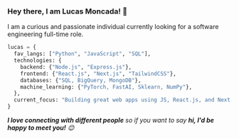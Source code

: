 ### Hey there, I am Lucas Moncada! 👋

I am a curious and passionate individual currently looking for a software engineering full-time role.

```python
lucas = {
  fav_langs: ["Python", "JavaScript", "SQL"],
  technologies: {
    backend: {"Node.js", "Express.js"},
    frontend: {"React.js", "Next.js", "TailwindCSS"},
    databases: {"SQL, BigQuery, MongoDB"},
    machine_learning: {"PyTorch, FastAI, Sklearn, NumPy"},
  },
  current_focus: "Building great web apps using JS, React.js, and Next.js",
}
```
<em><b>I love connecting with different people</b> so if you want to say <b>hi, I'd be happy to meet you!</b> 😊</em>
